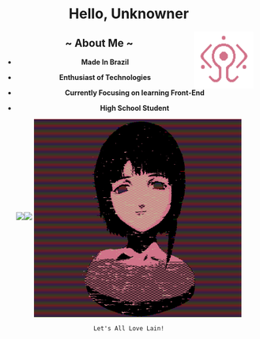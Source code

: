 <center>
  
  
  
 
  # **Hello, Unknowner**
  
  
  <a href="https://github.com/octlo/octlo/blob/main/01010111%2001101001%2001110010%2001100101%2001100100.gif">        <!-- Gif Things -->
    <img align="right" width="120" height="115" src="01010111%2001101001%2001110010%2001100101%2001100100.gif">
         </a>
  
  <center>
    
    
 ## ~ **About Me** ~
     
 - **Made In Brazil**
 
 - **Enthusiast of Technologies**
 
 - **Currently Focusing on learning Front-End**
    
 - **High School Student**
   
  <center>
    <div style="display:inline-block;">
<a href="https://github.com/octlo">
<img align="right" width="50%" src="https://github-readme-stats.vercel.app/api?username=octlo&exclude_repo=dwm&bg_color=161320&text_color=D9E0EE&icon_color=DDB6F2&title_color=96CDFB">
                               <!-- Status -->
<img align="right" width="50%" src="https://github-readme-stats.vercel.app/api/top-langs/?username=octlo&layout=compact&bg_color=161320&text_color=D9E0EE&icon_color=DDB6F2&title_color=96CDFB">
</a>
</div>
   
 <a href="https://github.com/octlo/octlo/blob/main/1%2527b0ra%7B9%7D.gif">
    <img align="center" width="420" height="400" src="1%2527b0ra%7B9%7D.gif">
         </a>
    
    Let's All Love Lain!
    
